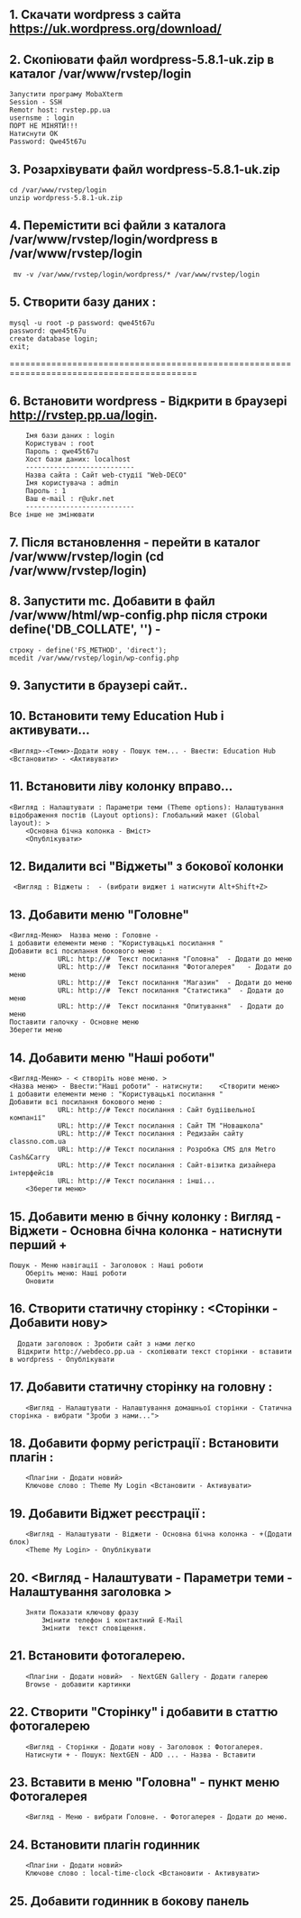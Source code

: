 ## 1. Скачати wordpress з  сайта  https://uk.wordpress.org/download/
## 2. Скопіювати файл wordpress-5.8.1-uk.zip в каталог /var/www/rvstep/login
	Запустити програму MobaXterm
	Session - SSH 
	Remotr host: rvstep.pp.ua
	usernsme : login
	ПОРТ НЕ МІНЯТИ!!!
	Натиснути ОК
	Password: Qwe45t67u
## 3. Розархівувати файл wordpress-5.8.1-uk.zip
    cd /var/www/rvstep/login
    unzip wordpress-5.8.1-uk.zip
	
## 4. Перемістити всі файли з каталога /var/www/rvstep/login/wordpress в /var/www/rvstep/login
	 mv -v /var/www/rvstep/login/wordpress/* /var/www/rvstep/login

## 5. Створити базу даних  :
	mysql -u root -p password: qwe45t67u
	password: qwe45t67u
	create database login; 
	exit;
==========================================================================================
## 6. Встановити wordpress - Відкрити в браузері http://rvstep.pp.ua/login.
		Імя бази даних : login
		Користувач : root
		Пароль : qwe45t67u
		Хост бази даних: localhost
		---------------------------
		Назва сайта : Сайт web-студії "Web-DECO"
		Імя користувача : admin
		Пароль : 1
		Ваш e-mail : r@ukr.net
		---------------------------
	Все інше не змінювати
## 7. Після встановлення - перейти в каталог /var/www/rvstep/login (cd /var/www/rvstep/login)
## 8. Запустити mc. Добавити в файл /var/www/html/wp-config.php після строки  define('DB_COLLATE', '') - 
	строку - define('FS_METHOD', 'direct');
	mcedit /var/www/rvstep/login/wp-config.php
## 9. Запустити в браузері  сайт..
## 10. Встановити тему Education Hub і активувати...
	<Вигляд>-<Теми>-Додати нову - Пошук тем... - Ввести: Education Hub
	<Встановити> - <Активувати>
## 11. Встановити ліву колонку вправо...
	<Вигляд : Налаштувати : Параметри теми (Theme options): Налаштування відображення постів (Layout options): Глобальний макет (Global layout): >
		<Основна бічна колонка - Вміст>
	    <Опублікувати>
## 12. Видалити всі "Віджеты" з бокової колонки
     <Вигляд : Віджеты :  - (вибрати виджет і натиснути Alt+Shift+Z>
## 13. Добавити меню "Головне" 
	<Вигляд-Меню>  Назва меню : Головне - 
	і добавити елементи меню : "Користувацькі посилання "
	Добавити всі посилання бокового меню : 
				URL: http://#  Текст посилання "Головна"  - Додати до меню
				URL: http://#  Текст посилання "Фотогалерея"   - Додати до меню				
				URL: http://#  Текст посилання "Магазин"  - Додати до меню
				URL: http://#  Текст посилання "Статистика"  - Додати до меню
				URL: http://#  Текст посилання "Опитування"  - Додати до меню
	Поставити галочку - Основне меню
	Зберегти меню
## 14. Добавити меню "Наші роботи" 
	<Вигляд-Меню> - < створіть нове меню. >
	<Назва меню> - Ввести:"Наші роботи" - натиснути:	<Створити меню>
	і добавити елементи меню : "Користувацькі посилання "
	Добавити всі посилання бокового меню : 
				URL: http://# Текст посилання : Сайт будіівельної компанії"
				URL: http://# Текст посилання : Сайт ТМ "Новашкола"
				URL: http://# Текст посилання : Редизайн сайту classno.com.ua
				URL: http://# Текст посилання : Розробка CMS для Metro Cash&Carry
				URL: http://# Текст посилання : Сайт-візитка дизайнера інтерфейсів
				URL: http://# Текст посилання : інші...
		<Зберегти меню>
## 15. Добавити меню в бічну колонку : Вигляд - Віджети - Основна бічна колонка - натиснути перший +
	Пошук - Меню навігації - Заголовок : Наші роботи
		Оберіть меню: Наші роботи
		Оновити
## 16. Створити статичну сторінку : <Сторінки - Добавити нову>
      Додати заголовок : Зробити сайт з нами легко
	  Відкрити http://webdeco.pp.ua - скопіювати текст сторінки - вставити в wordpress - Опублікувати
## 17. Добавити статичну сторінку на головну :
		<Вигляд - Налаштувати - Налаштування домашньої сторінки - Статична сторінка - вибрати "Зроби з нами...">
## 18. Добавити форму регістрації : Встановити плагін :
		<Плагіни - Додати новий> 
		Ключове слово : Theme My Login <Встановити - Активувати>
## 19. Добавити Віджет реєстрації :
		<Вигляд - Налаштувати - Віджети - Основна бічна колонка - +(Додати блок)
		<Theme My Login> - Опублікувати
## 20. <Вигляд - Налаштувати - Параметри теми - Налаштування заголовка >
		Зняти Показати ключову фразу
			Змінити телефон і контактний E-Mail
			Змінити  текст сповіщення.
## 21. Встановити фотогалерею.
		<Плагіни - Додати новий>  - NextGEN Gallery - Додати галерею 
		Browse - добавити картинки
## 22. Створити "Сторінку" і добавити в статтю фотогалерею
		<Вигляд - Сторінки - Додати нову - Заголовок : Фотогалерея.
		Натиснути + - Пошук: NextGEN - ADD ... - Назва - Вставити
## 23. Вставити в меню "Головна" - пункт меню Фотогалерея	
		<Вигляд - Меню - вибрати Головне. - Фотогалерея - Додати до меню.
## 24. Встановити плагін годинник 
		<Плагіни - Додати новий> 
		Ключове слово : local-time-clock <Встановити - Активувати>
## 25. Добавити годинник в бокову панель		
		
